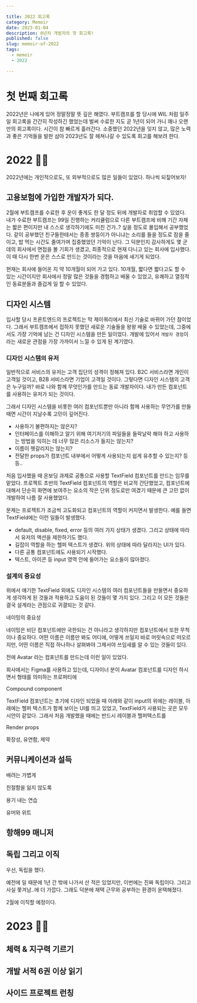 ```yaml
---

title: 2022 회고록
category: Memoir
date: 2023-01-04
description: 0년차 개발자의 첫 회고록! 
published: false
slug: memoir-of-2022
tags: 
  - memoir
  - 2022

---
```


# 첫 번째 회고록

2022년은 나에게 있어 정말정말 뜻 깊은 해였다. 부트캠프를 할 당시에 WIL 처럼 일주일 회고록을 간간히 작성하긴 했었는데 벌써 수료한 지도 곧 1년이 되어 가니 꽤나 오랜만의 회고록이다. 시간이 참 빠르게 흘러간다. 소중했던 2022년을 잊지 않고, 많은 노력과 좋은 기억들을 발판 삼아 2023년도 잘 헤쳐나갈 수 있도록 회고를 해보려 한다.

# 2022 👋🏻

2022년에는 개인적으로도, 또 외부적으로도 많은 일들이 있었다. 하나씩 되짚어보자!

## 고용보험에 가입한 개발자가 되다.

2월에 부트캠프를 수료한 후 운이 좋게도 한 달 정도 뒤에 개발자로 취업할 수 있었다. 내가 수료한 부트캠프는 99일 진행하는 커리큘럼으로 다른 부트캠프에 비해 기간 자체는 짧은 편이지만 내 스스로 생각하기에도 미친 건가..? 싶을 정도로 몰입해서 공부했었다. 같이 공부했던 친구들한테서는 종종 쌍둥이가 아니냐는 소리를 들을 정도로 잠을 줄이고, 밥 먹는 시간도 줄여가며 집중했었던 기억이 난다. 그 덕분인지 감사하게도 몇 군데의 회사에서 면접을 볼 기회가 생겼고, 최종적으로 현재 다니고 있는 회사에 입사했다. 이 때 다시 한번 운은 스스로 만드는 것이라는 것을 마음에 새기게 되었다.

현재는 회사에 들어온 지 약 10개월이 되어 가고 있다. 10개월, 짧다면 짧다고도 할 수 있는 시간이지만 회사에서 정말 많은 것들을 경험하고 배울 수 있었고, 유쾌하고 열정적인 동료분들과 즐겁게 일 할 수 있었다.

## 디자인 시스템

입사할 당시 프론트엔드의 프로젝트는 막 제이쿼리에서 최신 기술로 바뀌어 가던 참이었다. 그래서 부트캠프에서 접하지 못했던 새로운 기술들을 왕왕 배울 수 있었는데, 그중에서도 가장 기억에 남는 건 디자인 시스템을 만든 일이었다. 개발에 있어서 `개발자 경험`이라는 새로운 관점을 가장 가까이서 느낄 수 있게 된 계기였다.

### 디자인 시스템의 유저

일반적으로 서비스의 유저는 고객 집단의 성격이 정해져 있다. B2C 서비스라면 개인이 고객일 것이고, B2B 서비스라면 기업이 고객일 것이다. 그렇다면 디자인 시스템의 고객은 누구일까? 바로 나와 함께 무엇인가를 만드는 동료 개발자이다. 내가 만든 컴포넌트를 사용하는 유저가 되는 것이다.

그래서 디자인 시스템을 비롯한 여러 컴포넌트뿐만 아니라 함께 사용하는 무언가를 만들 때면 시간이 지날수록 고민이 깊어진다.

- 사용하기 불편하지는 않은지?
- 인터페이스를 이해하고 알기 위해 여기저기의 파일들을 들락날락 해야 하고 사용하는 방법을 익히는 데 너무 많은 리소스가 들지는 않는지?
- 이름이 헷갈리지는 않는지?
- 전달한 props가 컴포넌트 내부에서 어떻게 사용되는지 쉽게 유추할 수 있는지? 등등..

처음 입사했을 때 온보딩 과제로 공통으로 사용할 TextField 컴포넌트를 만드는 임무를 맡았다. 프로젝트 초반의 TextField 컴포넌트의 역할은 비교적 간단했었고, 컴포넌트에 대해서 단순히 화면에 보여주는 요소의 작은 단위 정도로만 여겼기 때문에 큰 고민 없이 개발하여 나름 잘 사용했었다.

문제는 프로젝트가 조금씩 고도화되고 컴포넌트의 역할이 커지면서 발생한다. 예를 들면 TextField에는 이런 일들이 발생했다.

- default, disable, fixed, error 등의 여러 가지 상태가 생겼다. 그리고 상태에 따라서 유저의 액션을 제한하기도 했다.
- 길잡이 역할을 하는 헬퍼 텍스트가 생겼다. 위의 상태에 따라 달라지는 UI가 있다.
- 다른 공통 컴포넌트에도 사용되기 시작했다.
- 텍스트, 아이콘 등 input 영역 안에 들어가는 요소들이 많아졌다.

### 설계의 중요성

위에서 얘기한 TextField 외에도 디자인 시스템의 여러 컴포넌트들을 만들면서 중요하게 생각하게 된 것들과 적용하고 도움이 된 것들이 몇 가지 있다. 그리고 이 모든 것들은 결국 설계라는 관점으로 귀결되는 것 같다.

네이밍의 중요성

네이밍은 비단 컴포넌트에만 국한되는 건 아니라고 생각하지만 컴포넌트에서 또한 무척이나 중요하다. 어떤 이름은 이름만 봐도 어디에, 어떻게 쓰일지 바로 머릿속으로 떠오르지만, 어떤 이름은 직접 하나하나 살펴봐야 그제서야 쓰임새를 알 수 있는 것들이 있다.

전에 Avatar 라는 컴포넌트를 만드는데 이런 일이 있었다.

회사에서는 Figma를 사용하고 있는데, 디자이너 분이 Avatar 컴포넌트를 디자인 하시면서 형태를 의미하는 프로퍼티에 

Compound component

TextField 컴포넌트는 초기에 디자인 되었을 때 아래와 같이 input의 위에는 레이블, 아래에는 헬퍼 텍스트가 함께 보이는 UI를 띄고 있었고, TextField가 사용되는 곳은 모두 시안이 같았다. 그래서 처음 개발했을 때에는 반드시 레이블과 헬퍼텍스트를 

Render props

확장성, 유연함, 제약

## 커뮤니케이션과 설득

배려는 가볍게

친절함을 잃지 않도록

용기 내는 연습

유머와 위트

## 항해99 매니저

## 독립 그리고 이직

우선, 독립을 했다.

예전에 일 때문에 1년 간 밖에 나가서 산 적은 있었지만, 이번에는 진짜 독립이다. 그리고 사실 쫓겨남..에 더 가깝다. 그래도 덕분에 재택 근무와 공부하는 환경이 윤택해졌다.

2월에 이직할 예정이다.

# 2023 👊🏻

## 체력 & 지구력 기르기

## 개발 서적 6권 이상 읽기

## 사이드 프로젝트 런칭
